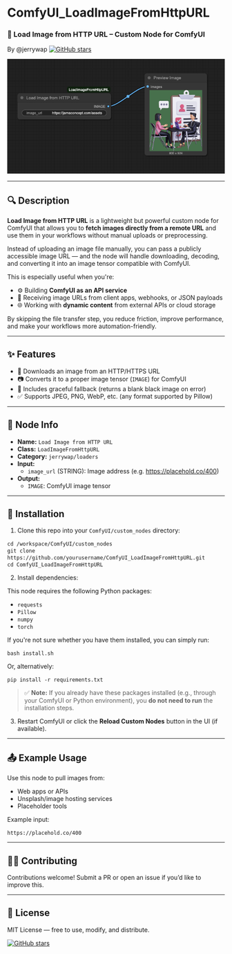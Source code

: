 # ComfyUI_LoadImageFromHttpURL
### 🧩 Load Image from HTTP URL – Custom Node for ComfyUI
By @jerrywap
[![GitHub stars](https://img.shields.io/github/stars/jerrywap/ComfyUI_LoadImageFromHttpURL?style=social)](https://github.com/jerrywap/ComfyUI_LoadImageFromHttpURL/stargazers)


![ComfyUI Node](screenshot.png)

---

## 🔍 Description

**Load Image from HTTP URL** is a lightweight but powerful custom node for ComfyUI that allows you to **fetch images directly from a remote URL** and use them in your workflows without manual uploads or preprocessing.

Instead of uploading an image file manually, you can pass a publicly accessible image URL — and the node will handle downloading, decoding, and converting it into an image tensor compatible with ComfyUI.

This is especially useful when you're:
- ⚙️ Building **ComfyUI as an API service**
- 📡 Receiving image URLs from client apps, webhooks, or JSON payloads
- 🌐 Working with **dynamic content** from external APIs or cloud storage

By skipping the file transfer step, you reduce friction, improve performance, and make your workflows more automation-friendly.


---

## ✨ Features

- 📡 Downloads an image from an HTTP/HTTPS URL
- 📷 Converts it to a proper image tensor (`IMAGE`) for ComfyUI
- 🧼 Includes graceful fallback (returns a blank black image on error)
- ✅ Supports JPEG, PNG, WebP, etc. (any format supported by Pillow)

---

## 🧩 Node Info

- **Name:** `Load Image from HTTP URL`
- **Class:** `LoadImageFromHttpURL`
- **Category:** `jerrywap/loaders`
- **Input:**
  - `image_url` (STRING): Image address (e.g. https://placehold.co/400)
- **Output:**
  - `IMAGE`: ComfyUI image tensor

---


## 🔧 Installation

1. Clone this repo into your `ComfyUI/custom_nodes` directory:

```
cd /workspace/ComfyUI/custom_nodes
git clone https://github.com/yourusername/ComfyUI_LoadImageFromHttpURL.git
cd ComfyUI_LoadImageFromHttpURL
```

2. Install dependencies:

This node requires the following Python packages:

- `requests`
- `Pillow`
- `numpy`
- `torch`

If you're not sure whether you have them installed, you can simply run:

```
bash install.sh
```

Or, alternatively:

```
pip install -r requirements.txt
```

> ✅ **Note:** If you already have these packages installed (e.g., through your ComfyUI or Python environment), you **do not need to run** the installation steps.

3. Restart ComfyUI or click the **Reload Custom Nodes** button in the UI (if available).

---

## 📤 Example Usage

Use this node to pull images from:
- Web apps or APIs
- Unsplash/image hosting services
- Placeholder tools

Example input:
```
https://placehold.co/400
```

---

## 🧑‍💻 Contributing

Contributions welcome! Submit a PR or open an issue if you’d like to improve this.

---

## 📄 License

MIT License — free to use, modify, and distribute.

[![GitHub stars](https://img.shields.io/github/stars/jerrywap/ComfyUI_LoadImageFromHttpURL?style=social)](https://github.com/jerrywap/ComfyUI_LoadImageFromHttpURL/stargazers)
